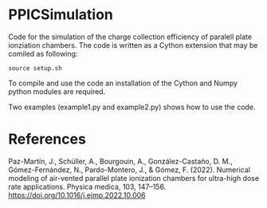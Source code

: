 # PPICSimulation
Code for the simulation of the charge collection efficiency of paralell plate ionziation chambers. The code is written as a Cython extension that may be comiled as following:
```
source setup.sh
```
To compile and use the code an installation of the Cython and Numpy python modules are required. 

Two examples (example1.py and example2.py) shows how to use the code.

# References
Paz-Martín, J., Schüller, A., Bourgouin, A., González-Castaño, D. M.,
Gómez-Fernández, N., Pardo-Montero, J., & Gómez, F. (2022). Numerical modeling
of air-vented parallel plate ionization chambers for ultra-high dose rate
applications. Physica medica, 103, 147–156. https://doi.org/10.1016/j.ejmp.2022.10.006
